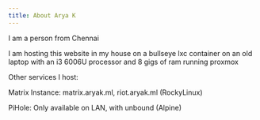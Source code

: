 ```yaml
---
title: About Arya K
---
```

I am a person from Chennai

I am hosting this website in my house on a bullseye lxc container on an old laptop with an i3 6006U processor and 8 gigs of ram running proxmox

Other services I host: 

Matrix Instance: matrix.aryak.ml, riot.aryak.ml (RockyLinux)

PiHole: Only available on LAN, with unbound (Alpine)
